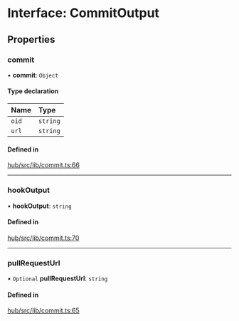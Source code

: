 
# Interface: CommitOutput

## Properties

### commit

• **commit**: `Object`

#### Type declaration

| Name | Type |
| :------ | :------ |
| `oid` | `string` |
| `url` | `string` |

#### Defined in

[hub/src/lib/commit.ts:66](https://github.com/huggingface/huggingface.js/blob/main/packages/hub/src/lib/commit.ts#L66)

___

### hookOutput

• **hookOutput**: `string`

#### Defined in

[hub/src/lib/commit.ts:70](https://github.com/huggingface/huggingface.js/blob/main/packages/hub/src/lib/commit.ts#L70)

___

### pullRequestUrl

• `Optional` **pullRequestUrl**: `string`

#### Defined in

[hub/src/lib/commit.ts:65](https://github.com/huggingface/huggingface.js/blob/main/packages/hub/src/lib/commit.ts#L65)